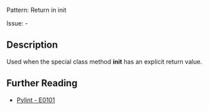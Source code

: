 Pattern: Return in init

Issue: -

## Description

Used when the special class method __init__ has an explicit return value.

## Further Reading

* [Pylint - E0101](http://pylint-messages.wikidot.com/messages:e0101)